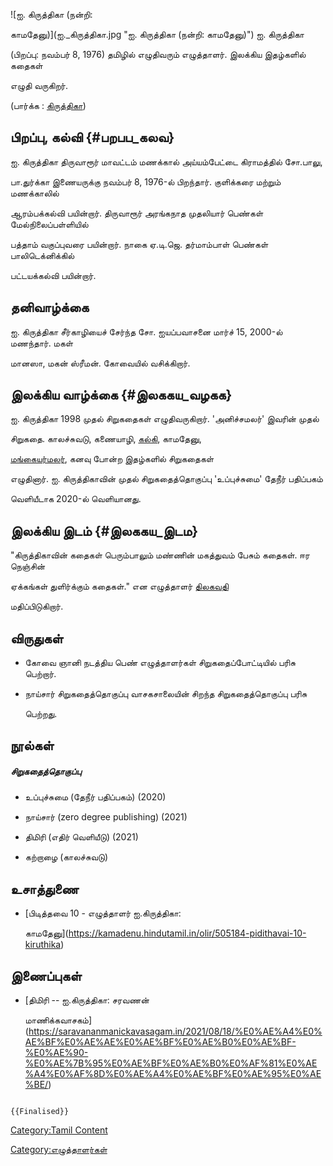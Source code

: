 ![ஐ. கிருத்திகா (நன்றி:
காமதேனு)](ஐ._கிருத்திகா.jpg "ஐ. கிருத்திகா (நன்றி: காமதேனு)") ஐ. கிருத்திகா
(பிறப்பு: நவம்பர் 8, 1976) தமிழில் எழுதிவரும் எழுத்தாளர். இலக்கிய இதழ்களில் கதைகள்
எழுதி வருகிறர்.

(பார்க்க : [கிருத்திகா](கிருத்திகா "wikilink"))

## பிறப்பு, கல்வி {#பறபப_கலவ}

ஐ. கிருத்திகா திருவாரூர் மாவட்டம் மணக்கால் அய்யம்பேட்டை கிராமத்தில் சோ.பாலு,
பா.துர்க்கா இணையருக்கு நவம்பர் 8, 1976-ல் பிறந்தார். குளிக்கரை மற்றும் மணக்காலில்
ஆரம்பக்கல்வி பயின்றார். திருவாரூர் அரங்கநாத முதலியார் பெண்கள் மேல்நிலைப்பள்ளியில்
பத்தாம் வகுப்புவரை பயின்றார். நாகை ஏ.டி.ஜெ. தர்மாம்பாள் பெண்கள் பாலிடெக்னிக்கில்
பட்டயக்கல்வி பயின்றார்.

## தனிவாழ்க்கை

ஐ. கிருத்திகா சீர்காழியைச் சேர்ந்த சோ. ஐயப்பவாசனை மார்ச் 15, 2000-ல் மணந்தார். மகள்
மானஸா, மகன் ஸ்ரீமன். கோவையில் வசிக்கிறார்.

## இலக்கிய வாழ்க்கை {#இலககய_வழகக}

ஐ. கிருத்திகா 1998 முதல் சிறுகதைகள் எழுதிவருகிறார். \'அனிச்சமலர்' இவரின் முதல்
சிறுகதை. காலச்சுவடு, கணையாழி, [கல்கி](கல்கி_(வார_இதழ்) "wikilink"), காமதேனு,
[மங்கையர்மலர்](மங்கையர்_மலர் "wikilink"), கனவு போன்ற இதழ்களில் சிறுகதைகள்
எழுதினார். ஐ. கிருத்திகாவின் முதல் சிறுகதைத்தொகுப்பு 'உப்புச்சுமை' தேநீர் பதிப்பகம்
வெளியீடாக 2020-ல் வெளியானது.

## இலக்கிய இடம் {#இலககய_இடம}

"கிருத்திகாவின் கதைகள் பெரும்பாலும் மண்ணின் மகத்துவம் பேசும் கதைகள். ஈர நெஞ்சின்
ஏக்கங்கள் துளிர்க்கும் கதைகள்." என எழுத்தாளர் [திலகவதி](திலகவதி "wikilink")
மதிப்பிடுகிறார்.

## விருதுகள்

-   கோவை ஞானி நடத்திய பெண் எழுத்தாளர்கள் சிறுகதைப்போட்டியில் பரிசு பெற்றார்.
-   நாய்சார் சிறுகதைத்தொகுப்பு வாசகசாலையின் சிறந்த சிறுகதைத்தொகுப்பு பரிசு
    பெற்றது.

## நூல்கள்

##### சிறுகதைத்தொகுப்பு

-   உப்புச்சுமை (தேநீர் பதிப்பகம்) (2020)
-   நாய்சார் (zero degree publishing) (2021)
-   திமிரி (எதிர் வெளியீடு) (2021)
-   கற்றாழை (காலச்சுவடு)

## உசாத்துணை

-   [பிடித்தவை 10 - எழுத்தாளர் ஐ.கிருத்திகா:
    காமதேனு](https://kamadenu.hindutamil.in/olir/505184-pidithavai-10-kiruthika)

## இணைப்புகள்

-   [திமிரி -- ஐ.கிருத்திகா: சரவணன்
    மாணிக்கவாசகம்](https://saravananmanickavasagam.in/2021/08/18/%E0%AE%A4%E0%AE%BF%E0%AE%AE%E0%AE%BF%E0%AE%B0%E0%AE%BF-%E0%AE%90-%E0%AE%7B%95%E0%AE%BF%E0%AE%B0%E0%AF%81%E0%AE%A4%E0%AF%8D%E0%AE%A4%E0%AE%BF%E0%AE%95%E0%AE%BE/)

```{=mediawiki}
{{Finalised}}
```
[Category:Tamil Content](Category:Tamil_Content "wikilink")
[Category:எழுத்தாளர்கள்](Category:எழுத்தாளர்கள் "wikilink")
